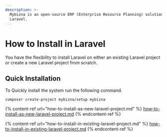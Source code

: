 ```yaml
---
description: >-
  Mybizna is an open-source ERP (Enterprise Resource Planning) solution for
  Laravel.
---
```


# How to Install in Laravel

You have the flexibility to install Laravel on either an existing Laravel project or create a new Laravel project from scratch.

## Quick Installation <a href="#f144" id="f144"></a>

To Quickly install the system run the following command.

```
composer create-project mybizna/setup mybizna
```

{% content-ref url="how-to-install-as-new-laravel-project.md" %}
[how-to-install-as-new-laravel-project.md](how-to-install-as-new-laravel-project.md)
{% endcontent-ref %}

{% content-ref url="how-to-install-in-existing-laravel-project.md" %}
[how-to-install-in-existing-laravel-project.md](how-to-install-in-existing-laravel-project.md)
{% endcontent-ref %}
